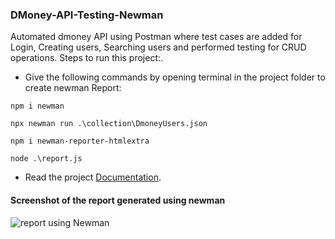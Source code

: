 ### DMoney-API-Testing-Newman
Automated dmoney API using Postman where test cases are added for Login, Creating users, Searching users and performed testing for CRUD operations.
 Steps to run this project:.
 - Give the following commands by opening terminal in the project folder to create newman Report:
 ```
 npm i newman
 ```
 ```
 npx newman run .\collection\DmoneyUsers.json
```
```
npm i newman-reporter-htmlextra
```
```
node .\report.js
```
 - Read the project [Documentation](https://documenter.getpostman.com/view/26615256/2s93RWMq1A).

#### Screenshot of the report generated using newman

![report using Newman](![Capture](https://user-images.githubusercontent.com/72484940/231231144-c9a6d8b9-c517-420d-bb68-960fe204ab7b.PNG))
